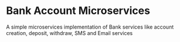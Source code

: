 # Bank Account Microservices

A simple microservices implementation of Bank services like account creation, deposit, withdraw, SMS and Email services

